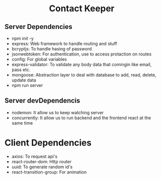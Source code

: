 <h1 align="center">Contact Keeper</h1>

## Server Dependencies

- npm init -y
- express: Web framework to handle routing and stuff
- bcryptjs: To handle hasing of password
- jsonwebtoken: For authentication, use to access protaction on routes
- config: For global variables
- express-validator: To validate any body data that comingin like email, pass etc.
- mongoose: Abstraction layer to deal with database to add, read, delete, update data
- npm run server

## Server devDependencis

- nodemon: It allow us to keep watching server
- concurrently: It allow us to run backend and the frontend react at the same time

# Client Dependencies

- axios: To request api's
- react-router-dom: Http router
- uuid: To generate random id's
- react-transition-group: For animation
